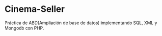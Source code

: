 # Cinema-Seller
Práctica de ABD(Ampliación de base de datos) implementando SQL, XML y Mongodb con PHP.
